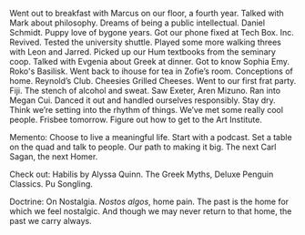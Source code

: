 Went out to breakfast with Marcus on our floor, a fourth year. Talked with Mark about philosophy. Dreams of being a public intellectual. Daniel Schmidt. Puppy love of bygone years. Got our phone fixed at Tech Box. Inc. Revived. Tested the university shuttle. Played some more walking threes with Leon and Jarred. Picked up our Hum textbooks from the seminary coop. Talked with Evgenia about Greek at dinner. Got to know Sophia Emy. Roko's Basilisk. Went back to ihouse for tea in Zofie’s room. Conceptions of home. Reynold’s Club. Cheesies Grilled Cheeses. Went to our first frat party. Fiji. The stench of alcohol and sweat. Saw Exeter, Aren Mizuno. Ran into Megan Cui. Danced it out and handled ourselves responsibly. Stay dry. Think we’re setting into the rhythm of things. We’ve met some really cool people. Frisbee tomorrow. Figure out how to get to the Art Institute.

Memento: Choose to live a meaningful life. Start with a podcast. Set a table on the quad and talk to people. Our path to making it big. The next Carl Sagan, the next Homer.

Check out: Habilis by Alyssa Quinn. The Greek Myths, Deluxe Penguin Classics. Pu Songling. 

Doctrine: On Nostalgia. *Nostos algos*, home pain. The past is the home for which we feel nostalgic. And though we may never return to that home, the past we carry always.
